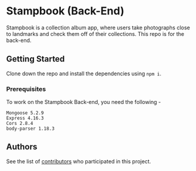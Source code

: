 # Stampbook (Back-End)

Stampbook is a collection album app, where users take photographs close to landmarks and check them off of their collections. This repo is for the back-end.

## Getting Started

Clone down the repo and install the dependencies using `npm i`.

### Prerequisites

To work on the Stampbook Back-end, you need the following - 

```
Mongoose 5.2.9
Express 4.16.3
Cors 2.8.4
body-parser 1.18.3
```

## Authors

See the list of [contributors](https://github.com/nc-ateam/sb-be/contributors) who participated in this project.
